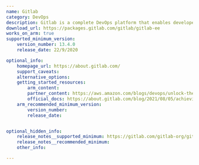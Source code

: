 ```yaml
---
name: Gitlab
category: DevOps
description: Gitlab is a complete DevOps platform that enables developers to perform all the tasks in a project, from project planning and source code management to monitoring and security.
download_url: https://packages.gitlab.com/gitlab/gitlab-ee
works_on_arm: true
supported_minimum_version:
    version_number: 13.4.0
    release_date: 22/9/2020

optional_info:
    homepage_url: https://about.gitlab.com/
    support_caveats: 
    alternative_options:
    getting_started_resources:
        arm_content: 
        partner_content: https://aws.amazon.com/blogs/devops/unlock-the-power-of-ec2-graviton-with-gitlab-ci-cd-and-eks-runners/
        official_docs: https://about.gitlab.com/blog/2021/08/05/achieving-23-cost-savings-and-36-performance-gain-using-gitlab-and-gitlab-runner-on-arm-neoverse-based-aws-graviton2-processor/
    arm_recommended_minimum_version:
        version_number: 
        release_date:


optional_hidden_info:
    release_notes__supported_minimum: https://gitlab.com/gitlab-org/gitlab/-/releases/v13.4.0-ee
    release_notes__recommended_minimum:
    other_info: 

---
```

